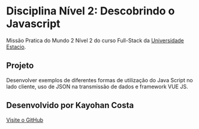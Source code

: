 <h1>Disciplina Nível 2: Descobrindo o Javascript</h1>

Missão Pratica do Mundo 2 Nível 2 do curso Full-Stack da [Universidade Estacio](https://estacio.br/a-estacio/sobre-a-estacio).

<h2>Projeto</h2>
Desenvolver exemplos de diferentes formas de utilização do Java Script no lado cliente, uso de JSON na transmissão de dados e framework VUE JS.

<h2>Desenvolvido por Kayohan Costa</h2>

[Visite o GitHub](https://github.com/KayohanCosta)
